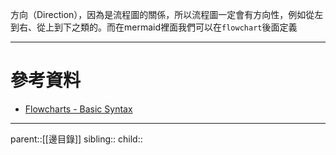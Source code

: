 方向（Direction），因為是流程圖的關係，所以流程圖一定會有方向性，例如從左到右、從上到下之類的。而在mermaid裡面我們可以在`flowchart`後面定義

- - -
# 參考資料
- [Flowcharts - Basic Syntax](https://mermaid.js.org/syntax/flowchart.html)
- - -
parent::[[邊目錄]]
sibling::
child::
